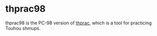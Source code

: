 # thprac98

thprac98 is the PC-98 version of [thprac](https://github.com/touhouworldcup/thprac), which is a tool for practicing Touhou shmups.